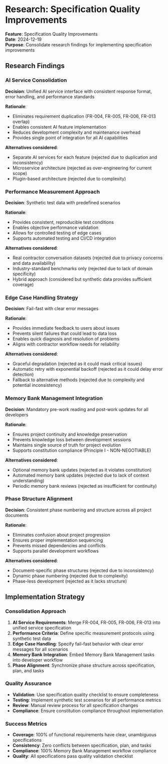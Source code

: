# Research: Specification Quality Improvements

**Feature**: Specification Quality Improvements  
**Date**: 2024-12-19  
**Purpose**: Consolidate research findings for implementing specification improvements

## Research Findings

### AI Service Consolidation

**Decision**: Unified AI service interface with consistent response format, error handling, and performance standards

**Rationale**:

- Eliminates requirement duplication (FR-004, FR-005, FR-006, FR-013 overlap)
- Enables consistent AI feature implementation
- Reduces development complexity and maintenance overhead
- Provides single point of integration for all AI capabilities

**Alternatives considered**:

- Separate AI services for each feature (rejected due to duplication and inconsistency)
- Microservice architecture (rejected as over-engineering for current scope)
- Plugin-based architecture (rejected due to complexity)

### Performance Measurement Approach

**Decision**: Synthetic test data with predefined scenarios

**Rationale**:

- Provides consistent, reproducible test conditions
- Enables objective performance validation
- Allows for controlled testing of edge cases
- Supports automated testing and CI/CD integration

**Alternatives considered**:

- Real contractor conversation datasets (rejected due to privacy concerns and data availability)
- Industry-standard benchmarks only (rejected due to lack of domain specificity)
- Hybrid approach (considered but synthetic data provides sufficient coverage)

### Edge Case Handling Strategy

**Decision**: Fail-fast with clear error messages

**Rationale**:

- Provides immediate feedback to users about issues
- Prevents silent failures that could lead to data loss
- Enables quick diagnosis and resolution of problems
- Aligns with contractor workflow needs for reliability

**Alternatives considered**:

- Graceful degradation (rejected as it could mask critical issues)
- Automatic retry with exponential backoff (rejected as it could delay error detection)
- Fallback to alternative methods (rejected due to complexity and potential inconsistency)

### Memory Bank Management Integration

**Decision**: Mandatory pre-work reading and post-work updates for all developers

**Rationale**:

- Ensures project continuity and knowledge preservation
- Prevents knowledge loss between development sessions
- Maintains single source of truth for project evolution
- Supports constitution compliance (Principle I - NON-NEGOTIABLE)

**Alternatives considered**:

- Optional memory bank updates (rejected as it violates constitution)
- Automated memory bank updates (rejected due to lack of context understanding)
- Periodic memory bank reviews (rejected as insufficient for continuity)

### Phase Structure Alignment

**Decision**: Consistent phase numbering and structure across all project documents

**Rationale**:

- Eliminates confusion about project progression
- Ensures proper implementation sequencing
- Prevents missed dependencies and conflicts
- Supports parallel development workflows

**Alternatives considered**:

- Document-specific phase structures (rejected due to inconsistency)
- Dynamic phase numbering (rejected due to complexity)
- Phase-less development (rejected as it lacks structure)

## Implementation Strategy

### Consolidation Approach

1. **AI Service Requirements**: Merge FR-004, FR-005, FR-006, FR-013 into unified service specification
2. **Performance Criteria**: Define specific measurement protocols using synthetic test data
3. **Edge Case Handling**: Specify fail-fast behavior with clear error messages for all scenarios
4. **Memory Bank Integration**: Embed Memory Bank Management tasks into developer workflow
5. **Phase Alignment**: Synchronize phase structure across specification, plan, and tasks

### Quality Assurance

- **Validation**: Use specification quality checklist to ensure completeness
- **Testing**: Implement synthetic test scenarios for all performance metrics
- **Review**: Manual review process for all specification changes
- **Compliance**: Ensure constitution compliance throughout implementation

### Success Metrics

- **Coverage**: 100% of functional requirements have clear, unambiguous specifications
- **Consistency**: Zero conflicts between specification, plan, and tasks
- **Compliance**: 100% Memory Bank Management workflow compliance
- **Quality**: All specifications pass quality validation checklist
